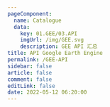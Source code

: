 ```yaml
---
pageComponent: 
  name: Catalogue
  data: 
    key: 01.GEE/03.API
    imgUrl: /img/GEE.svg
    description: GEE API 汇总
title: API Google Earth Engine
permalink: /GEE-API
sidebar: false
article: false
comment: false
editLink: false
date: 2022-05-12 06:20:00
---
```

